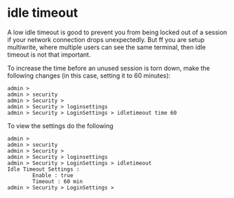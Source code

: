 # idle timeout
A low idle timeout is good to prevent you from being locked out of a session if your network connection drops unexpectedly.  But ff you are setup multiwrite, where multiple users can see the same terminal, then idle timeout is not that important.  

To increase the time before an unused session is torn down, make the following changes (in this case, setting it to 60 minutes): 

```
admin >
admin > security
admin > Security >
admin > Security > loginsettings
admin > Security > LoginSettings > idletimeout time 60
```

To view the settings do the following 
```
admin >
admin > security
admin > Security >
admin > Security > loginsettings
admin > Security > LoginSettings > idletimeout
Idle Timeout Settings :
        Enable : true
        Timeout : 60 min
admin > Security > LoginSettings >
```

